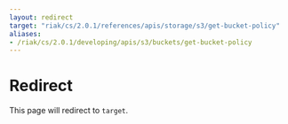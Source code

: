 ```yaml
---
layout: redirect
target: "riak/cs/2.0.1/references/apis/storage/s3/get-bucket-policy"
aliases:
- /riak/cs/2.0.1/developing/apis/s3/buckets/get-bucket-policy
---
```


# Redirect

This page will redirect to `target`.
